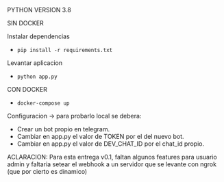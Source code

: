 PYTHON VERSION 3.8

SIN DOCKER

Instalar dependencias
* `pip install -r requirements.txt`

Levantar aplicacion
* `python app.py`

CON DOCKER

* `docker-compose up`

Configuracion -> para probarlo local se debera:

* Crear un bot propio en telegram. 
* Cambiar en app.py el valor de TOKEN por el del nuevo bot.
* Cambiar en app.py el valor de DEV_CHAT_ID por el chat_id propio.


ACLARACION: Para esta entrega v0.1, faltan algunos features para usuario admin y faltaria setear el webhook a un servidor que se levante con ngrok (que por cierto es dinamico)